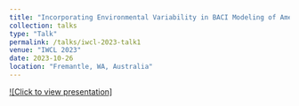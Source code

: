 ```yaml
---
title: "Incorporating Environmental Variability in BACI Modeling of American Lobster Catch Dynamics"
collection: talks
type: "Talk"
permalink: /talks/iwcl-2023-talk1
venue: "IWCL 2023"
date: 2023-10-26
location: "Fremantle, WA, Australia"
---
```


[![Click to view presentation]](https://everett-rzeszow.github.io/files/GAMs_Monhegan_IWCL.pdf "Incorporating Environmental Variability in BACI Modeling of American Lobster Catch Dynamics")
